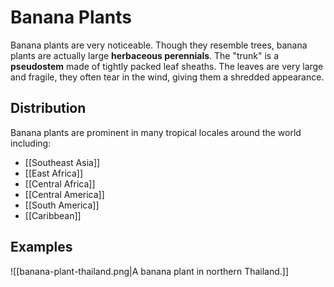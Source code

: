 # **Banana Plants**
Banana plants are very noticeable. Though they resemble trees, banana plants are actually large **herbaceous perennials**. The "trunk" is a **pseudostem** made of tightly packed leaf sheaths. The leaves are very large and fragile, they often tear in the wind, giving them a shredded appearance.

## **Distribution**
Banana plants are prominent in many tropical locales around the world including:
- [[Southeast Asia]]
- [[East Africa]]
- [[Central Africa]]
- [[Central America]]
- [[South America]]
- [[Caribbean]]
## Examples
![[banana-plant-thailand.png|A banana plant in northern Thailand.]]